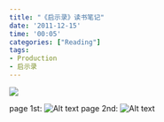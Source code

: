 ```yaml
---
title: "《启示录》读书笔记"
date: '2011-12-15'
time: '00:05'
categories: ["Reading"]
tags:
- Production
- 启示录
---
```

<img src="{{urls.media}}/img/notes-inspired/title.jpg"/>

page 1st:
![Alt text](http://pic.yupoo.com/ecchanger/BJQAGjpW/medish.jpg "Optional Title")
page 2nd:
![Alt text](http://pic.yupoo.com/ecchanger/BJQAI40g/medish.jpg "Optional Title")

